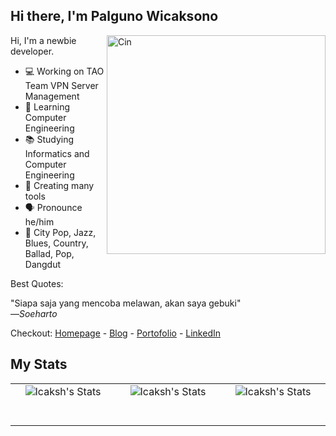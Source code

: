 ## Hi there, I'm Palguno Wicaksono
<img align="right" src="https://cdn.icaksh.my.id/images/chibi/pp.png" alt="Cin" width=350px height=350px/>

Hi, I'm a newbie developer.

- 💻 Working on TAO Team VPN Server Management
- 🌱 Learning Computer Engineering
- 📚 Studying Informatics and Computer Engineering
- 🔨 Creating many tools
- 🗣 Pronounce he/him
- 🎵 City Pop, Jazz, Blues, Country, Ballad, Pop, Dangdut

Best Quotes:  
  
"Siapa saja yang mencoba melawan, akan saya gebuki"  
     —*Soeharto*  
  
Checkout: [Homepage](https://icaksh.my.id) - [Blog](https://blog.icaksh.my.id) - [Portofolio](https://cv.icaksh.my.id) - [LinkedIn](https://linkedin.com/id/icaksh)  
  
## My Stats

<table>
  <tbody>
    <tr>
    <td align="center"><img align="center" src="https://github-readme-stats.vercel.app/api/pin/?username=icaksh&repo=cinnabar-rest-api&title_color=add8e6&text_color=cfcfc4&show_icons=true&icon_color=add8e6&hide_border=true&theme=material-palenight" alt="Icaksh's Stats" />
        <br>
        <span>&nbsp;&nbsp;&nbsp;&nbsp;&nbsp;&nbsp;&nbsp;&nbsp;</span>
        <span>&nbsp;&nbsp;&nbsp;&nbsp;&nbsp;&nbsp;&nbsp;&nbsp;</span>
        <span>&nbsp;&nbsp;&nbsp;&nbsp;&nbsp;&nbsp;&nbsp;&nbsp;</span>
        <span>&nbsp;&nbsp;&nbsp;&nbsp;&nbsp;&nbsp;&nbsp;&nbsp;</span>    
        <span>&nbsp;&nbsp;&nbsp;&nbsp;&nbsp;&nbsp;&nbsp;&nbsp;</span>
        <span>&nbsp;&nbsp;&nbsp;&nbsp;&nbsp;&nbsp;&nbsp;&nbsp;</span>
        <span>&nbsp;&nbsp;&nbsp;&nbsp;&nbsp;&nbsp;&nbsp;&nbsp;</span>     
        <span>&nbsp;&nbsp;</span>        
      </td>
      <td align="center"><img align="center" src="https://github-readme-stats.vercel.app/api?username=icaksh&title_color=add8e6&text_color=cfcfc4&show_icons=true&icon_color=add8e6&hide_border=true&theme=material-palenight" alt="Icaksh's Stats" />
        <br>
        <span>&nbsp;&nbsp;&nbsp;&nbsp;&nbsp;&nbsp;&nbsp;&nbsp;</span>
        <span>&nbsp;&nbsp;&nbsp;&nbsp;&nbsp;&nbsp;&nbsp;&nbsp;</span>
        <span>&nbsp;&nbsp;&nbsp;&nbsp;&nbsp;&nbsp;&nbsp;&nbsp;</span>
        <span>&nbsp;&nbsp;&nbsp;&nbsp;&nbsp;&nbsp;&nbsp;&nbsp;</span>    
        <span>&nbsp;&nbsp;&nbsp;&nbsp;&nbsp;&nbsp;&nbsp;&nbsp;</span>
        <span>&nbsp;&nbsp;&nbsp;&nbsp;&nbsp;&nbsp;&nbsp;&nbsp;</span>
        <span>&nbsp;&nbsp;&nbsp;&nbsp;&nbsp;&nbsp;&nbsp;&nbsp;</span>     
        <span>&nbsp;&nbsp;</span>        
      </td>
      <td align="center"><img align="center" src="https://github-readme-stats.vercel.app/api/top-langs/?username=icaksh&title_color=add8e6&text_color=cfcfc4&show_icons=true&icon_color=add8e6&hide_border=true&theme=material-palenight" alt="Icaksh's Stats"/>
        <br>
        <span>&nbsp;&nbsp;&nbsp;&nbsp;&nbsp;&nbsp;&nbsp;&nbsp;</span>
        <span>&nbsp;&nbsp;&nbsp;&nbsp;&nbsp;&nbsp;&nbsp;&nbsp;</span>
        <span>&nbsp;&nbsp;&nbsp;&nbsp;&nbsp;&nbsp;&nbsp;&nbsp;</span>
        <span>&nbsp;&nbsp;&nbsp;&nbsp;&nbsp;&nbsp;&nbsp;&nbsp;</span>    
        <span>&nbsp;&nbsp;&nbsp;&nbsp;&nbsp;&nbsp;&nbsp;&nbsp;</span>
        <span>&nbsp;&nbsp;&nbsp;&nbsp;&nbsp;&nbsp;&nbsp;&nbsp;</span>
        <span>&nbsp;&nbsp;&nbsp;&nbsp;&nbsp;&nbsp;&nbsp;&nbsp;</span>     
        <span>&nbsp;&nbsp;</span>        
      </td>
    </tr>
  </tbody>
</table>
